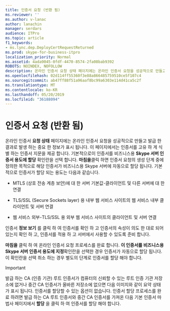 ```yaml
---
title: 인증서 요청 (반환 됨)
ms.reviewer: ''
ms.author: v-lanac
author: lanachin
manager: serdars
audience: ITPro
ms.topic: article
f1_keywords:
- ms.lync.dep.DeployCertRequestReturned
ms.prod: skype-for-business-itpro
localization_priority: Normal
ms.assetid: 4ada9045-0fdf-4470-8574-2fa08bab9392
ROBOTS: NOINDEX, NOFOLLOW
description: 온라인 인증서 요청 상태 페이지에는 온라인 인증서 요청을 성공적으로 만들고 발급 한 결과로 발생 하는 중요 한 정보가 표시 됩니다. 이 페이지에서는 인증서를 고유 하 게 식별 하는 인증서 지문을 제공 합니다. 기본적으로이 인증서를 비즈니스용 Skype 서버 인증서 용도에 할당 확인란을 선택 합니다. 마침을 클릭 하면 인증서 요청의 생성 단계 중에 정의한 목적으로 해당 인증서가 비즈니스용 Skype 서버에 자동으로 할당 됩니다. 기본적으로 인증서가 할당 되는 용도는 다음과 같습니다.
ms.openlocfilehash: 02d114ff55360f3e88a866485759510ce5f107c4
ms.sourcegitcommit: ab47ff88f51a96aaf8bc99a6303e114d41ca5c2f
ms.translationtype: MT
ms.contentlocale: ko-KR
ms.lasthandoff: 05/20/2019
ms.locfileid: "36188094"
---
```

# <a name="certificate-request-returned"></a>인증서 요청 (반환 됨)
 
온라인 인증서 **요청 상태** 페이지에는 온라인 인증서 요청을 성공적으로 만들고 발급 한 결과로 발생 하는 중요 한 정보가 표시 됩니다. 이 페이지에서는 인증서를 고유 하 게 식별 하는 인증서 지문을 제공 합니다. 기본적으로이 인증서를 비즈니스용 **Skype 서버 인증서 용도에 할당** 확인란을 선택 합니다. **마침을**클릭 하면 인증서 요청의 생성 단계 중에 정의한 목적으로 해당 인증서가 비즈니스용 Skype 서버에 자동으로 할당 됩니다. 기본적으로 인증서가 할당 되는 용도는 다음과 같습니다.
  
- MTLS (상호 전송 계층 보안)에 대 한 서버 기본값-클라이언트 및 다른 서버에 대 한 연결
    
- TLS/SSL (Secure Sockets layer) 용 내부 웹 서비스 사이트의 웹 서비스 내부 클라이언트 및 서버 연결
    
- 웹 서비스 외부-TLS/SSL 용 외부 웹 서비스 사이트의 클라이언트 및 서버 연결
    
인증서 **정보 보기** 를 클릭 하 여 인증서를 확인 하 고 인증서의 속성이 의도 한 대로 되어 있는지 확인 하 고, 인증서를 적용 하 고 서버에서 사용할 수 있도록 준비 합니다.
  
**마침을** 클릭 하 여 온라인 인증서 요청 프로세스를 완료 합니다. **이 인증서를 비즈니스용 Skype 서버 인증서 용도에 지정**확인란을 선택한 경우 인증서가 자동으로 할당 됩니다. 이 확인란을 선택 취소 하는 경우 별도의 단계로 인증서를 할당 해야 합니다. 
  
> [!IMPORTANT]
> 발급 하는 CA (인증 기관) 루트 인증서가 컴퓨터의 신뢰할 수 있는 루트 인증 기관 저장소에 없거나 중간 CA 인증서가 올바른 저장소에 없으면 다음 이미지와 같이 요약 상태가 표시 됩니다. 인증서를 할당할 수 있는 옵션이 없습니다. 인증서 할당 프로세스를 완료 하려면 발급 하는 CA 루트 인증서와 중간 CA 인증서를 가져온 다음 기본 인증서 마법사 페이지에서 **할당** 을 클릭 하 여 인증서를 할당 해야 합니다.
  

